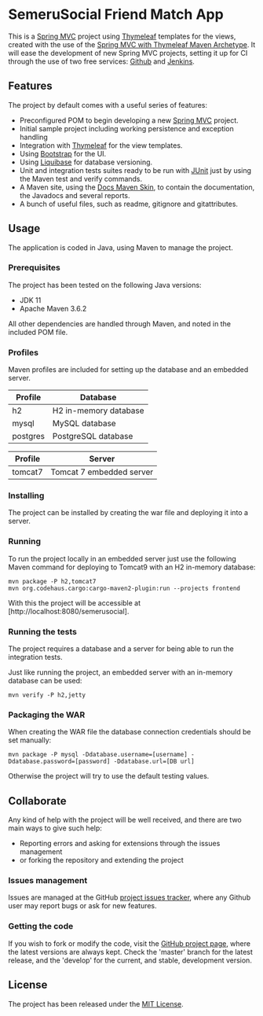 # SemeruSocial Friend Match App

This is a [Spring MVC](https://spring.io) project using [Thymeleaf](http://www.thymeleaf.org/) templates for the views, created with the use of the [Spring MVC with Thymeleaf Maven Archetype](https://github.com/Bernardo-MG/spring-mvc-thymeleaf-maven-archetype). It will ease the development of new Spring MVC projects, setting it up for CI through the use of two free services: [Github](https://github.com/) and [Jenkins](https://jenkins.io).


## Features

The project by default comes with a useful series of features:

- Preconfigured POM to begin developing a new [Spring MVC](https://spring.io) project.
- Initial sample project including working persistence and exception handling
- Integration with [Thymeleaf](http://www.thymeleaf.org/) for the view templates.
- Using [Bootstrap](http://getbootstrap.com/) for the UI.
- Using [Liquibase](http://www.liquibase.org/) for database versioning.
- Unit and integration tests suites ready to be run with [JUnit](http://junit.org) just by using the Maven test and verify commands.
- A Maven site, using the [Docs Maven Skin](https://github.com/Bernardo-MG/docs-maven-skin), to contain the documentation, the Javadocs and several reports.
- A bunch of useful files, such as readme, gitignore and gitattributes.


## Usage

The application is coded in Java, using Maven to manage the project.

### Prerequisites

The project has been tested on the following Java versions:
* JDK 11
* Apache Maven 3.6.2

All other dependencies are handled through Maven, and noted in the included POM file.

### Profiles

Maven profiles are included for setting up the database and an embedded server.

| Profile  | Database              |
|----------|-----------------------|
| h2       | H2 in-memory database |
| mysql    | MySQL database        |
| postgres | PostgreSQL database   |

| Profile  | Server                   |
|----------|--------------------------|
| tomcat7  | Tomcat 7 embedded server |

### Installing

The project can be installed by creating the war file and deploying it into a server.

### Running

To run the project locally in an embedded server just use the following Maven command for deploying to Tomcat9 with an H2 in-memory database:

```
mvn package -P h2,tomcat7
mvn org.codehaus.cargo:cargo-maven2-plugin:run --projects frontend
```

With this the project will be accessible at [http://localhost:8080/semerusocial].

### Running the tests

The project requires a database and a server for being able to run the integration tests.

Just like running the project, an embedded server with an in-memory database can be used:

```
mvn verify -P h2,jetty
```

### Packaging the WAR

When creating the WAR file the database connection credentials should be set manually:

```
mvn package -P mysql -Ddatabase.username=[username] -Ddatabase.password=[password] -Ddatabase.url=[DB url]
```

Otherwise the project will try to use the default testing values.

## Collaborate

Any kind of help with the project will be well received, and there are two main ways to give such help:

- Reporting errors and asking for extensions through the issues management
- or forking the repository and extending the project

### Issues management

Issues are managed at the GitHub [project issues tracker][issues], where any Github user may report bugs or ask for new features.

### Getting the code

If you wish to fork or modify the code, visit the [GitHub project page][scm], where the latest versions are always kept. Check the 'master' branch for the latest release, and the 'develop' for the current, and stable, development version.

## License

The project has been released under the [MIT License][license].


[issues]: https://github.com/mscrocker/semerusocial/issues
[license]: http://www.opensource.org/licenses/mit-license.php
[scm]: https://github.com/mscrocker/semerusocial